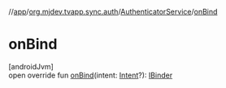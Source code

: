 //[app](../../../index.md)/[org.mjdev.tvapp.sync.auth](../index.md)/[AuthenticatorService](index.md)/[onBind](on-bind.md)

# onBind

[androidJvm]\
open override fun [onBind](on-bind.md)(intent: [Intent](https://developer.android.com/reference/kotlin/android/content/Intent.html)?): [IBinder](https://developer.android.com/reference/kotlin/android/os/IBinder.html)
